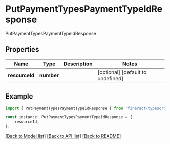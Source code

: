 # PutPaymentTypesPaymentTypeIdResponse

PutPaymentTypesPaymentTypeIdResponse

## Properties

Name | Type | Description | Notes
------------ | ------------- | ------------- | -------------
**resourceId** | **number** |  | [optional] [default to undefined]

## Example

```typescript
import { PutPaymentTypesPaymentTypeIdResponse } from 'fineract-typescript-client';

const instance: PutPaymentTypesPaymentTypeIdResponse = {
    resourceId,
};
```

[[Back to Model list]](../README.md#documentation-for-models) [[Back to API list]](../README.md#documentation-for-api-endpoints) [[Back to README]](../README.md)
